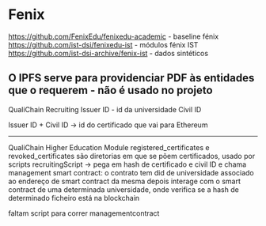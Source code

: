 # Fenix
https://github.com/FenixEdu/fenixedu-academic - baseline fénix
https://github.com/ist-dsi/fenixedu-ist - módulos fénix IST
https://github.com/ist-dsi-archive/fenix-ist - dados sintéticos



O IPFS serve para providenciar PDF às entidades que o requerem - não é usado no projeto
----------
QualiChain Recruiting
Issuer ID - id da universidade
Civil ID


Issuer ID + Civil ID -> id do certificado que vai para Ethereum 

----------
QualiChain Higher Education Module
registered_certificates e revoked_certificates são diretorias em que se põem certificados, usado por scripts
recruitingScript -> pega em hash de certificado e civil ID e chama management smart contract:
					o contrato tem did de universidade associado ao endereço de smart contract da mesma
					depois interage com o smart contract de uma determinada universidade, onde verifica se a hash de determinado ficheiro está na blockchain	
					
faltam script para correr managementcontract
					
					
